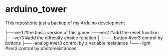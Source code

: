 # arduino_tower

This repositorie just a backup of my Arduino development

├──ver1  #the basic version of this game
├──ver2  #add the reset function
├──ver3  #add the difficulty choice function
│   ├── -button  #ver3 control by buttons
    ├── -analog  #ver3 control by a variable resistance
    └── -light   #ver3 control by photoresistances